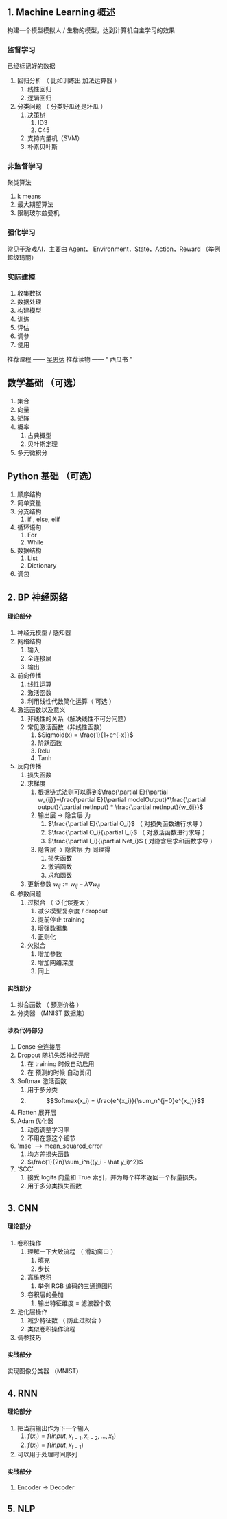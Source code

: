 ## 1. Machine Learning 概述

构建一个模型模拟人 / 生物的模型，达到计算机自主学习的效果

### 监督学习
已经标记好的数据
1. 回归分析 （ 比如训练出 加法运算器 ）
	1. 线性回归
	2. 逻辑回归
2. 分类问题 （ 分类好瓜还是坏瓜 ）
	1. 决策树
		1. ID3
		2. C45
	2. 支持向量机（SVM）
	3. 朴素贝叶斯
### 非监督学习
聚类算法
1. k means
2. 最大期望算法
3. 限制玻尔兹曼机
### 强化学习
常见于游戏AI，主要由 Agent， Environment，State，Action，Reward
（举例超级玛丽）

### 实际建模
1. 收集数据
2. 数据处理
3. 构建模型
4. 训练
5. 评估
6. 调参
7. 使用

推荐课程 —— [吴恩达](https://www.bilibili.com/video/BV164411b7dx/?share_source=copy_web&vd_source=fbbfec5474f3893268b3de8cdea613d1)
推荐读物 —— “ 西瓜书 ”

## 数学基础 （可选）
1. 集合
2. 向量
3. 矩阵
4. 概率
	1. 古典概型
	2. 贝叶斯定理
5. 多元微积分

## Python 基础 （可选）
1. 顺序结构
2. 简单变量
3. 分支结构
	1. if , else, elif
4. 循环语句
	1. For
	2. While
6. 数据结构
	1. List
	2. Dictionary
7. 调包

## 2. BP 神经网络
#### 理论部分
1. 神经元模型 / 感知器
2. 网络结构
	1. 输入
	2. 全连接层
	3. 输出
3. 前向传播
	1. 线性运算
	2. 激活函数
	3. 利用线性代数简化运算（ 可选 ）
4. 激活函数以及意义
	1. 非线性的关系（解决线性不可分问题）
	2. 常见激活函数（非线性函数）
		1. $Sigmoid(x) = \frac{1}{1+e^{-x}}$
		2. 阶跃函数
		3. Relu
		4. Tanh
5. 反向传播
	1. 损失函数
	2. 求梯度
		1. 根据链式法则可以得到$\frac{\partial E}{\partial w_{ij}}=\frac{\partial E}{\partial modelOutput}*\frac{\partial output}{\partial netInput} * \frac{\partial netInput}{w_{ij}}$
		2. 输出层 -> 隐含层 为
			1. $\frac{\partial E}{\partial O_i}$ （ 对损失函数进行求导 ）
			2. $\frac{\partial O_i}{\partial I_i}$ （ 对激活函数进行求导 ）
			3. $\frac{\partial I_i}{\partial Net_i}$ ( 对隐含层求和函数求导 )
		3. 隐含层 -> 隐含层 为 同理得
			1. 损失函数
			2. 激活函数
			3. 求和函数
	4. 更新参数 $w_{ij} := w_{ij} -\lambda \nabla w_{ij}$
6. 参数问题
	1. 过拟合 （ 泛化误差大 ）
		1. 减少模型复杂度 / dropout
		2. 提前停止 training
		3. 增强数据集
		4. 正则化
	2. 欠拟合
		1. 增加参数
		2. 增加网络深度
		3. 同上
#### 实战部分
1. 拟合函数 （ 预测价格 ）
2. 分类器 （MNIST 数据集）

#### 涉及代码部分
1. Dense 全连接层
2. Dropout 随机失活神经元层
	1. 在 training 时候自动启用
	2. 在 预测的时候 自动关闭
3. Softmax 激活函数
	1. 用于多分类
	2. $$Softmax(x_i) = \frac{e^{x_i}}{\sum_n^{j=0}e^{x_j}}$$
4. Flatten 展开层
5. Adam 优化器
	1. 动态调整学习率
	2. 不用在意这个细节
6. 'mse' --> mean_squared_error
	1. 均方差损失函数
	2. $\frac{1}{2n}\sum_i^n{(y_i - \hat y_i)^2}$
7. ‘SCC’
	1. 接受 logits 向量和 True 索引，并为每个样本返回一个标量损失。
	2. 用于多分类损失函数
## 3. CNN
#### 理论部分
1. 卷积操作
	1. 理解一下大致流程 （ 滑动窗口 ）
		1. 填充
		2. 步长
	2. 高维卷积
		1. 举例 RGB 编码的三通道图片
	3. 卷积层的叠加
		1. 输出特征维度 = 滤波器个数
2. 池化层操作
	1. 减少特征数 （ 防止过拟合 ）
	2. 类似卷积操作流程
3. 调参技巧

#### 实战部分
实现图像分类器 （MNIST）

## 4. RNN
#### 理论部分
1. 把当前输出作为下一个输入
	1. $f(x_t) = f(input, x_{t - 1}, x_{t - 2}, …, x_1)$
	2. $f(x_t) = f(input, x_{t - 1})$
2. 可以用于处理时间序列

#### 实战部分
1. Encoder -> Decoder

## 5. NLP



